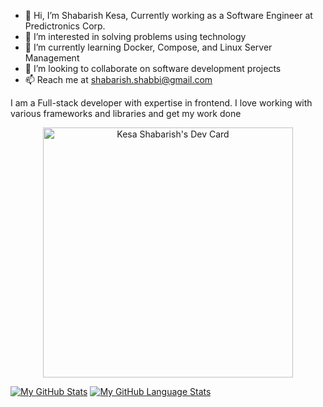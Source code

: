 - 👋 Hi, I’m Shabarish Kesa, Currently working as a Software Engineer at Predictronics Corp.
- 👀 I’m interested in solving problems using technology
- 🌱 I’m currently learning Docker, Compose, and Linux Server Management
- 💞️ I’m looking to collaborate on software development projects
- 📫 Reach me at shabarish.shabbi@gmail.com

I am a Full-stack developer with expertise in frontend. I love working with various frameworks and libraries and get my work done

<!---
shabbi268/shabbi268 is a ✨ special ✨ repository because its `README.md` (this file) appears on your GitHub profile.
You can click the Preview link to take a look at your changes.
--->
<p align="center">
 <a href="https://app.daily.dev/Shabarish"><img src="https://api.daily.dev/devcards/43b0e5887920437b801305f8093fdcc0.png?r=7ua" width="400" alt="Kesa Shabarish's Dev Card"/></a>
 </p>

[![My GitHub Stats](https://github-readme-stats.vercel.app/api/?username=shabbi268&count_private=true&theme=tokyonight&showicons=true)]()
[![My GitHub Language Stats](https://github-readme-stats.vercel.app/api/top-langs/?username=shabbi268&langs_count=5&theme=tokyonight)]()
